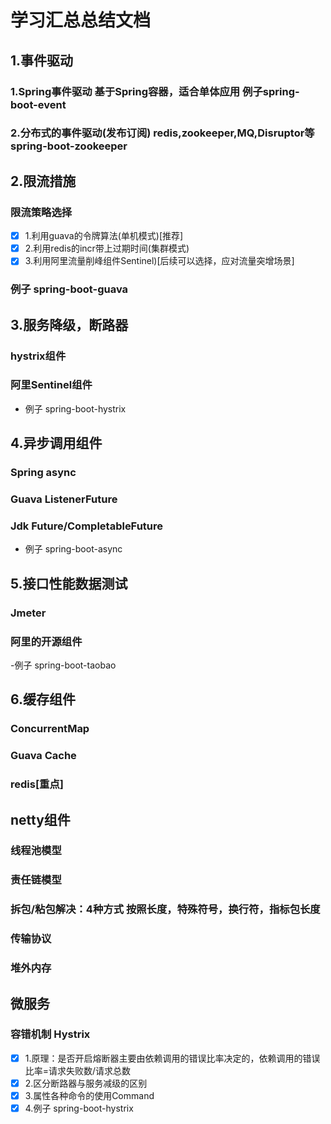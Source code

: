 
# 学习汇总总结文档

## 1.事件驱动
### 1.Spring事件驱动 基于Spring容器，适合单体应用 例子spring-boot-event
### 2.分布式的事件驱动(发布订阅) redis,zookeeper,MQ,Disruptor等 spring-boot-zookeeper

## 2.限流措施
### 限流策略选择
  * [x] 1.利用guava的令牌算法(单机模式)[推荐]
  * [x] 2.利用redis的incr带上过期时间(集群模式)
  * [x] 3.利用阿里流量削峰组件Sentinel)[后续可以选择，应对流量突增场景]
###  例子 spring-boot-guava

## 3.服务降级，断路器
### hystrix组件
### 阿里Sentinel组件

- 例子 spring-boot-hystrix

## 4.异步调用组件
### Spring async
### Guava ListenerFuture
### Jdk Future/CompletableFuture

- 例子 spring-boot-async

## 5.接口性能数据测试
### Jmeter
### 阿里的开源组件 

-例子 spring-boot-taobao

## 6.缓存组件
### ConcurrentMap
### Guava Cache

### redis[重点]

## netty组件
### 线程池模型
### 责任链模型
### 拆包/粘包解决：4种方式 按照长度，特殊符号，换行符，指标包长度
### 传输协议
### 堆外内存

## 微服务
### 容错机制 Hystrix

* [x] 1.原理：是否开启熔断器主要由依赖调用的错误比率决定的，依赖调用的错误比率=请求失败数/请求总数
* [x] 2.区分断路器与服务减级的区别
* [x] 3.属性各种命令的使用Command
* [x] 4.例子 spring-boot-hystrix